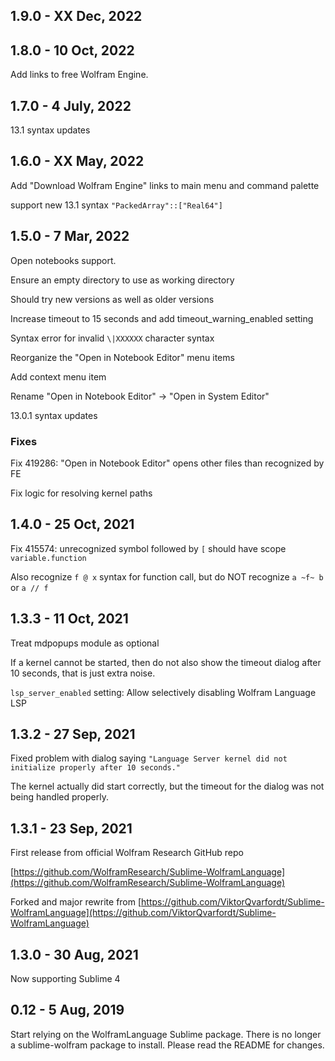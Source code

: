 
## 1.9.0 - XX Dec, 2022


## 1.8.0 - 10 Oct, 2022

Add links to free Wolfram Engine.


## 1.7.0 - 4 July, 2022

13.1 syntax updates


## 1.6.0 - XX May, 2022

Add "Download Wolfram Engine" links to main menu and command palette

support new 13.1 syntax `"PackedArray"::["Real64"]`


## 1.5.0 - 7 Mar, 2022

Open notebooks support.

Ensure an empty directory to use as working directory

Should try new versions as well as older versions

Increase timeout to 15 seconds and add timeout_warning_enabled setting

Syntax error for invalid `\|XXXXXX` character syntax

Reorganize the "Open in Notebook Editor" menu items

Add context menu item

Rename "Open in Notebook Editor" -> "Open in System Editor"

13.0.1 syntax updates


### Fixes

Fix 419286: "Open in Notebook Editor" opens other files than recognized by FE

Fix logic for resolving kernel paths


## 1.4.0 - 25 Oct, 2021

Fix 415574: unrecognized symbol followed by `[` should have scope `variable.function`

Also recognize `f @ x` syntax for function call, but do NOT recognize `a ~f~ b` or `a // f`


## 1.3.3 - 11 Oct, 2021

Treat mdpopups module as optional

If a kernel cannot be started, then do not also show the timeout dialog after 10 seconds, that is just extra noise.

`lsp_server_enabled` setting: Allow selectively disabling Wolfram Language LSP


## 1.3.2 - 27 Sep, 2021

Fixed problem with dialog saying `"Language Server kernel did not initialize properly after 10 seconds."`

The kernel actually did start correctly, but the timeout for the dialog was not being handled properly.


## 1.3.1 - 23 Sep, 2021

First release from official Wolfram Research GitHub repo

[https://github.com/WolframResearch/Sublime-WolframLanguage](https://github.com/WolframResearch/Sublime-WolframLanguage)

Forked and major rewrite from [https://github.com/ViktorQvarfordt/Sublime-WolframLanguage](https://github.com/ViktorQvarfordt/Sublime-WolframLanguage)


## 1.3.0 - 30 Aug, 2021

Now supporting Sublime 4


## 0.12 - 5 Aug, 2019

Start relying on the WolframLanguage Sublime package. There is no longer a sublime-wolfram package to install. Please read the README for changes.
